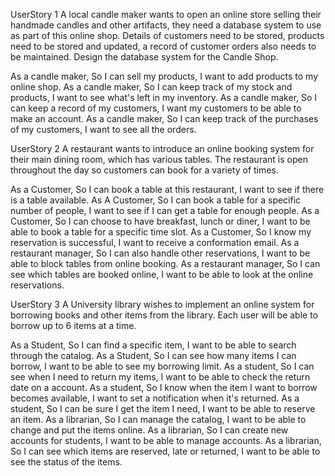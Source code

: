 
UserStory 1
A local candle maker wants to open an online store selling their handmade candles and other artifacts, 
they need a database system to use as part of this online shop. 
Details of customers need to be stored, products need to be stored and updated, a record of customer orders also needs to be maintained. 
Design the database system for the Candle Shop.

As a candle maker, So I can sell my products, I want to add products to my online shop.
As a candle maker, So I can keep track of my stock and products, I want to see what's left in my inventory.
As a candle maker, So I can keep a record of my customers, I want my customers to be able to make an account.
As a candle maker, So I can keep track of the purchases of my customers, I want to see all the orders.


UserStory 2
A restaurant wants to introduce an online booking system for their main dining room, which has various tables. 
The restaurant is open throughout the day so customers can book for a variety of times.

As a Customer, So I can book a table at this restaurant, I want to see if there is a table available.
As A Customer, So I can book a table for a specific number of people, I want to see if I can get a table for enough people.
As a Customer, So I can choose to have breakfast, lunch or diner, I want to be able to book a table for a specific time slot.
As a Customer, So I know my reservation is successful, I want to receive a conformation email.
As a restaurant manager, So I can also handle other reservations, I want to be able to block tables from online booking.
As a restaurant manager, So I can see which tables are booked online, I want to be able to look at the online reservations.

UserStory 3
A University library wishes to implement an online system for borrowing books and other items from the library. 
Each user will be able to borrow up to 6 items at a time.

As a Student, So I can find a specific item, I want to be able to search through the catalog.
As a Student, So I can see how many items I can borrow, I want to be able to see my borrowing limit.
As a student, So I can see when I need to return my items, I want to be able to check the return date on a account.
As a student, So I know when the item I want to borrow becomes available, I want to set a notification when it's returned.
As a student, So I can be sure I get the item I need, I want to be able to reserve an item.
As a librarian, So I can manage the catalog, I want to be able to change and put the items online. 
As a librarian, So I can create new accounts for students, I want to be able to manage accounts.
As a librarian, So I can see which items are reserved, late or returned, I want to be able to see the status of the items.



